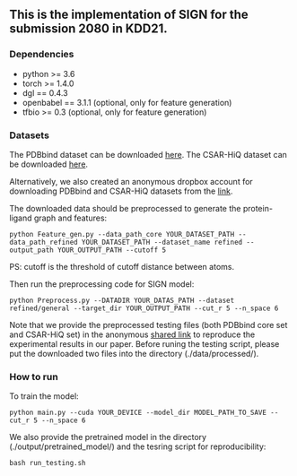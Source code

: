 ## This is the implementation of SIGN for the submission 2080 in KDD21.

### Dependencies

- python >= 3.6
- torch >= 1.4.0
- dgl == 0.4.3
- openbabel == 3.1.1 (optional, only for feature generation)
- tfbio >= 0.3 (optional, only for feature generation)

### Datasets
The PDBbind dataset can be downloaded [here](http://pdbbind-cn.org).
The CSAR-HiQ dataset can be downloaded [here](http://www.csardock.org).

Alternatively, we also created an anonymous dropbox account for downloading PDBbind and CSAR-HiQ datasets from the [link](https://www.dropbox.com/sh/xuwsl38u08zd44c/AADugOdpImRRfOj_fCDASe4Ra).

The downloaded data should be preprocessed to generate the protein-ligand graph and features:
```
python Feature_gen.py --data_path_core YOUR_DATASET_PATH --data_path_refined YOUR_DATASET_PATH --dataset_name refined --output_path YOUR_OUTPUT_PATH --cutoff 5
```
PS: cutoff is the threshold of cutoff distance between atoms.

Then run the preprocessing code for SIGN model:
```
python Preprocess.py --DATADIR YOUR_DATAS_PATH --dataset refined/general --target_dir YOUR_OUTPUT_PATH --cut_r 5 --n_space 6
```

Note that we provide the preprocessed testing files (both PDBbind core set and CSAR-HiQ set) in the anonymous [shared link](https://www.dropbox.com/sh/giiyc0zqa9okitb/AADgt23bsEhUNSh924O1fV_7a) to reproduce the experimental results in our paper. Before runing the testing script, please put the downloaded two files into the directory (./data/processed/).

### How to run
To train the model:
```
python main.py --cuda YOUR_DEVICE --model_dir MODEL_PATH_TO_SAVE --cut_r 5 --n_space 6
```
We also provide the pretrained model in the directory (./output/pretrained_model/) and the tesring script for reproducibility:
```
bash run_testing.sh
```
